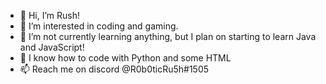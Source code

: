 - 👋 Hi, I’m Rush!
- 👀 I’m interested in coding and gaming. 
- 🌱 I’m not currently learning anything, but I plan on starting to learn Java and JavaScript!
- 🧠 I know how to code with Python and some HTML
- 📫 Reach me on discord @R0b0ticRu5h#1505


